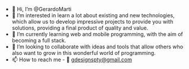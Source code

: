 - 👋 Hi, I’m @GerardoMarti
- 👀 I’m interested in  learn a lot about existing and new technologies, which allow us to develop impressive projects to provide you with solutions, providing a final product of quality and value.
- 🌱 I’m currently learning web and mobile programming, with the aim of becoming a full stack.
- 💞️ I’m looking to collaborate with ideas and tools that allow others who also want to grow in this wonderful world of programming.
- 📫 How to reach me -   📧 gdesignspty@gmail.com


<!---
GerardoMarti/GerardoMarti is a ✨ special ✨ repository because its `README.md` (this file) appears on your GitHub profile.
You can click the Preview link to take a look at your changes.
--->
